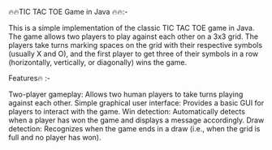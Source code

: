  🔥🔥TIC TAC TOE Game in Java 🔥🔥:- 


This is a simple implementation of the classic TIC TAC TOE game in Java. The game allows two players to play against each other on a 3x3 grid. The players take turns marking spaces on the grid with their respective symbols (usually X and O), and the first player to get three of their symbols in a row (horizontally, vertically, or diagonally) wins the game.

Features🔥 :-

Two-player gameplay: Allows two human players to take turns playing against each other.
Simple graphical user interface: Provides a basic GUI for players to interact with the game.
Win detection: Automatically detects when a player has won the game and displays a message accordingly.
Draw detection: Recognizes when the game ends in a draw (i.e., when the grid is full and no player has won).
